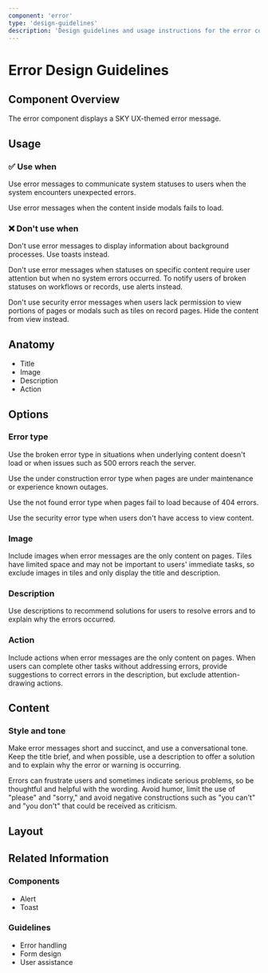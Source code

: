 ```yaml
---
component: 'error'
type: 'design-guidelines'
description: 'Design guidelines and usage instructions for the error component extracted from SKY UX documentation.'
---
```


# Error Design Guidelines

## Component Overview
The error component displays a SKY UX-themed error message.

## Usage

### ✅ Use when

Use error messages to communicate system statuses to users when the system encounters unexpected errors.

Use error messages when the content inside modals fails to load.

### ❌ Don't use when

Don't use error messages to display information about background processes. Use toasts instead.

Don't use error messages when statuses on specific content require user attention but when no system errors occurred. To notify users of broken statuses on workflows or records, use alerts instead.

Don't use security error messages when users lack permission to view portions of pages or modals such as tiles on record pages. Hide the content from view instead.

## Anatomy

- Title
- Image
- Description
- Action

## Options

### Error type

Use the broken error type in situations when underlying content doesn't load or when issues such as 500 errors reach the server.

Use the under construction error type when pages are under maintenance or experience known outages.

Use the not found error type when pages fail to load because of 404 errors.

Use the security error type when users don't have access to view content.

### Image

Include images when error messages are the only content on pages. Tiles have limited space and may not be important to users' immediate tasks, so exclude images in tiles and only display the title and description.

### Description

Use descriptions to recommend solutions for users to resolve errors and to explain why the errors occurred.

### Action

Include actions when error messages are the only content on pages. When users can complete other tasks without addressing errors, provide suggestions to correct errors in the description, but exclude attention-drawing actions.

## Content

### Style and tone

Make error messages short and succinct, and use a conversational tone. Keep the title brief, and when possible, use a description to offer a solution and to explain why the error or warning is occurring.

Errors can frustrate users and sometimes indicate serious problems, so be thoughtful and helpful with the wording. Avoid humor, limit the use of "please" and "sorry," and avoid negative constructions such as "you can't" and "you don't" that could be received as criticism.

## Layout

## Related Information

### Components

- Alert
- Toast

### Guidelines

- Error handling
- Form design
- User assistance